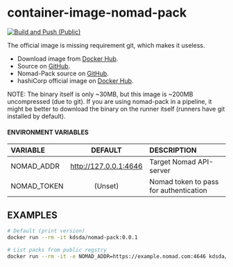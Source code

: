# container-image-nomad-pack
[![Build and Push (Public)](https://github.com/Kreditorforeningens-Driftssentral-DA/container-image-nomad-pack/actions/workflows/docker-public.yml/badge.svg)](https://github.com/Kreditorforeningens-Driftssentral-DA/container-image-nomad-pack/actions/workflows/docker-public.yml)

The official image is missing requirement git, which makes it useless.

- Download image from [Docker Hub](https://hub.docker.com/repository/docker/kdsda/nomad-pack).
- Source on [GitHub](https://github.com/Kreditorforeningens-Driftssentral-DA/container-image-nomad-pack).
- Nomad-Pack source on [GitHub](https://github.com/hashicorp/nomad-pack).
- hashiCorp official image on [Docker Hub](https://hub.docker.com/r/hashicorp/nomad-pack).

NOTE: The binary itself is only ~30MB, but this image is ~200MB uncompressed (due to git).
If you are using nomad-pack in a pipeline, it might be better to download the binary
on the runner itself (runners have git installed by default).


#### ENVIRONMENT VARIABLES

| VARIABLE | DEFAULT | DESCRIPTION |
| :-- | :-: | :-- |
| NOMAD_ADDR | http://127.0.0.1:4646  | Target Nomad API-server |
| NOMAD_TOKEN | (Unset) | Nomad token to pass for authentication |


## EXAMPLES

```bash
# Default (print version)
docker run --rm -it kdsda/nomad-pack:0.0.1

# List packs from public regstry
docker run --rm -it -e NOMAD_ADDR=https://example.nomad.com:4646 kdsda/nomad-pack:0.0.1 nomad-pack registry list
```
